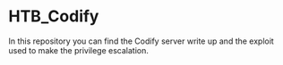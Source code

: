 # HTB_Codify
In this repository you can find the Codify server write up and the exploit used to make the privilege escalation.
